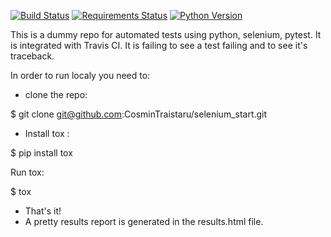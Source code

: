 [![Build Status](https://travis-ci.org/CosminTraistaru/selenium_start.svg?branch=master)](https://travis-ci.org/CosminTraistaru/selenium_start)
[![Requirements Status](https://requires.io/github/CosminTraistaru/selenium_start/requirements.svg?branch=master)](https://requires.io/github/CosminTraistaru/selenium_start/requirements/?branch=master)
[![Python Version](https://img.shields.io/badge/python-3.5-green.svg)](https://img.shields.io/badge/python-3.5-green.svg)

This is a dummy repo for automated tests using python, selenium, pytest.
It is integrated with Travis CI.
It is failing to see a test failing and to see it's traceback.

In order to run localy you need to:
- clone the repo:

$ git clone git@github.com:CosminTraistaru/selenium_start.git
- Install tox :

$ pip install tox

Run tox:

$ tox
- That's it!
- A pretty results report is generated in the results.html file.
